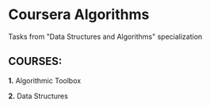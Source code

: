 # Coursera Algorithms 
Tasks from  "Data Structures and Algorithms" specialization

## COURSES: 

**1.** Algorithmic Toolbox

**2.** Data Structures

